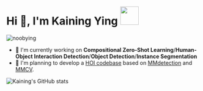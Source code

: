 <h1>Hi 👋, I'm Kaining Ying <img src='https://github.githubassets.com/images/mona-whisper.gif' width=48 height=48 /></h1>

<p align="left"> <img src="https://komarev.com/ghpvc/?username=noobying&label=Profile%20views&color=0e75b6&style=flat" alt="noobying" /> </p>

- 🔭 I'm currently working on **Compositional Zero-Shot Learning**/**Human-Object Interaction Detection**/**Object Detection**/**Instance Segmentation** 
- 🚧 I'm planning to develop a [HOI codebase](https://github.com/noobying/mmhoidet) based on [MMdetection](https://github.com/open-mmlab/mmdetection) and [MMCV](https://github.com/open-mmlab/mmcv).
  
![Kaining's GitHub stats](https://github-readme-stats.vercel.app/api?username=noobying&show_icons=true&theme=radical)
